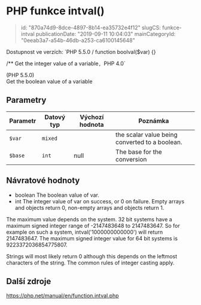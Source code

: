 PHP funkce intval()
================================

> id: "870a74d9-8dce-4897-8b14-ea35732e4f12"
> slugCS: funkce-intval
> publicationDate: "2019-09-11 10:04:03"
> mainCategoryId: "0eeab3a7-a54b-46db-a253-ca6100145648"

Dostupnost ve verzích: `PHP 5.5.0
/
function boolval($var) {}

/**
Get the integer value of a variable`, `PHP 4.0`

(PHP 5.5.0)<br/>
Get the boolean value of a variable


Parametry
--------------

| Parametr | Datový typ | Výchozí hodnota | Poznámka |
|-----|-----|-----|-----|
| `$var` | `mixed` |  | the scalar value being converted to a boolean. |
| `$base` | `int` | null | The base for the conversion |


Návratové hodnoty
----------------


- boolean The boolean value of var.
- int The integer value of var on success, or 0 on
failure. Empty arrays and objects return 0, non-empty arrays and
objects return 1.
</p>
<p>
The maximum value depends on the system. 32 bit systems have a
maximum signed integer range of -2147483648 to 2147483647. So for example
on such a system, intval('1000000000000') will return
2147483647. The maximum signed integer value for 64 bit systems is
9223372036854775807.
</p>
<p>
Strings will most likely return 0 although this depends on the
leftmost characters of the string. The common rules of
integer casting
apply.

Další zdroje
------------

https://php.net/manual/en/function.intval.php
